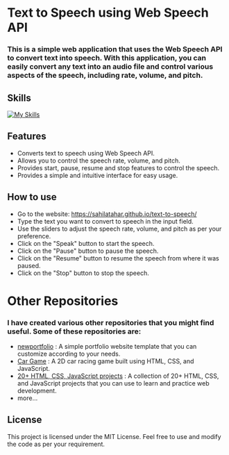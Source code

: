 # Text to Speech using Web Speech API
### This is a simple web application that uses the Web Speech API to convert text into speech. With this application, you can easily convert any text into an audio file and control various aspects of the speech, including rate, volume, and pitch.

## Skills
   [![My Skills](https://skillicons.dev/icons?i=html,bootstrap,javascript&perline=3)](https://skillicons.dev)

## Features
+ Converts text to speech using Web Speech API.
+ Allows you to control the speech rate, volume, and pitch.
+ Provides start, pause, resume and stop features to control the speech.
+ Provides a simple and intuitive interface for easy usage.

## How to use
+ Go to the website: https://sahilatahar.github.io/text-to-speech/
+ Type the text you want to convert to speech in the input field.
+ Use the sliders to adjust the speech rate, volume, and pitch as per your preference.
+ Click on the "Speak" button to start the speech.
+ Click on the "Pause" button to pause the speech.
+ Click on the "Resume" button to resume the speech from where it was paused.
+ Click on the "Stop" button to stop the speech.

# Other Repositories
### I have created various other repositories that you might find useful. Some of these repositories are:

+ [newportfolio](https://github.com/sahilatahar/newportfolio) : A simple portfolio website template that you can customize according to your needs.
+ [Car Game](https://github.com/sahilatahar/Car-Game) : A 2D car racing game built using HTML, CSS, and JavaScript.
+ [20+ HTML, CSS, JavaScript projects](https://github.com/sahilatahar/HTML-CSS-JavaScript) : A collection of 20+ HTML, CSS, and JavaScript projects that you can use to learn and practice web development.
+ more...

## License 
   This project is licensed under the MIT License. Feel free to use and modify the code as per your requirement.
